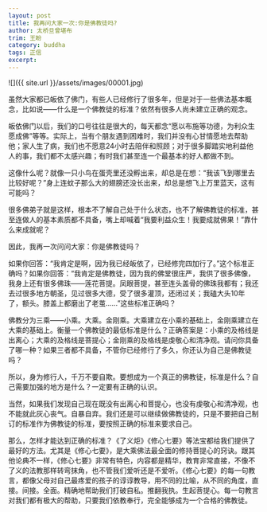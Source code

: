 ```yaml
---
layout: post
title: 我再问大家一次:你是佛教徒吗?
author: 太桥旦曾堪布
trim: 王盼
category: buddha
tags: 正信
excerpt:
---
```


![]({{ site.url }}/assets/images/00001.jpg)

虽然大家都已皈依了佛门，有些人已经修行了很多年，但是对于一些佛法基本概念，比如说——什么是一个佛教徒的标准？依然有很多人尚未建立正确的观念。

皈依佛门以后，我们的口号往往是很大的，每天都念“愿以布施等功德，为利众生愿成佛”等等。实际上，当有个朋友遇到困难时，我们并没有心甘情愿地去帮助他；家人生了病，我们也不愿意24小时去陪伴和照顾；对于很多脚踏实地利益他人的事，我们都不太感兴趣；有时我们甚至连一个最基本的好人都做不到。

这像什么呢？就像一只小鸟在蛋壳里还没孵出来，却总是在想：“我该飞到哪里去比较好呢？”身上连蚊子那么大的翅膀还没长出来，却总是想飞上万里蓝天，这有可能吗？

很多佛弟子就是这样，根本不了解自己处于什么状态，也不了解佛教徒的标准，甚至连做人的基本素质都不具备，嘴上却喊着“我要利益众生！我要成就佛果！”靠什么来成就呢？

因此，我再一次问问大家：你是佛教徒吗？

如果你回答：“我肯定是啊，因为我已经皈依了，已经修完四加行了。”这个标准正确吗？如果你回答：“我肯定是佛教徒，因为我的佛堂很庄严，我供了很多佛像，我身上还有很多佛珠——莲花菩提。凤眼菩提，甚至连头盖骨的佛珠我都有；我还去过很多地方朝圣，见过很多大德，受了很多灌顶，还闭过关；我磕大头10年了，额头。膝盖上都磨出了老茧……”这些标准正确吗？

佛教分为三乘——小乘。大乘。金刚乘。大乘建立在小乘的基础上，金刚乘建立在大乘的基础上。衡量一个佛教徒的最低标准是什么？正确答案是：小乘的及格线是出离心；大乘的及格线是菩提心；金刚乘的及格线是虔敬心和清净观。请问你具备了哪一种？如果三者都不具备，不管你已经修行了多久，你还认为自己是佛教徒吗？

所以，身为修行人，千万不要自欺。要想成为一个真正的佛教徒，标准是什么？自己需要加强的地方是什么？一定要有正确的认识。

当然，如果我们发现自己现在既没有出离心和菩提心，也没有虔敬心和清净观，也不能就此灰心丧气。自暴自弃。我们还是可以继续做佛教徒的，只是不要把自己制订的标准作为佛教徒的标准，要按照正确的标准来要求自己。

那么，怎样才能达到正确的标准？《了义炬》《修心七要》等法宝都给我们提供了最好的方法。尤其是《修心七要》，是大乘佛法最全面的修持菩提心的窍诀。跟其他论典不一样，《修心七要》非常有特色，内容都是精华，教育非常直接，不像不了义的法教那样转弯抹角，也不管我们爱听还是不爱听。《修心七要》的每一句教言，都像父母对自己最疼爱的孩子的谆谆教导，用不同的比喻，从不同的角度，直接。间接。全面。精确地帮助我们打破自私。推翻我执。生起菩提心。每一句教言对我们都有极大的帮助，只要我们依教奉行，完全能够成为一个合格的佛教徒。

